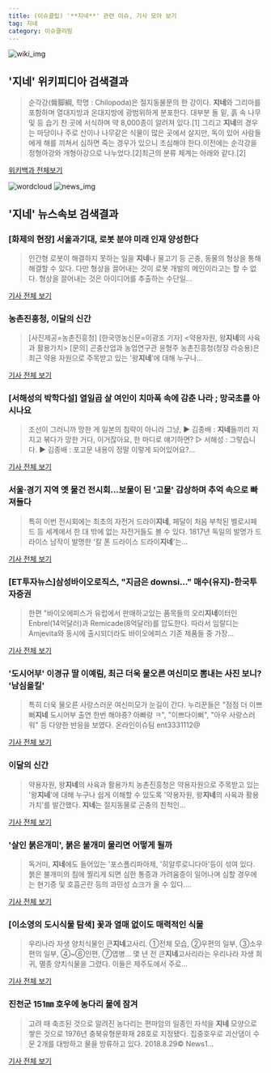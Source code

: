 ```yaml
---
title: (이슈클립) '**지네**' 관련 이슈, 기사 모아 보기
tag: 지네
category: 이슈클리핑
---
```

![wiki_img](https://user-images.githubusercontent.com/42597476/44503234-41136a80-a6d0-11e8-9071-6fc6418eafe4.png)
## **'**지네**'** 위키피디아 검색결과
>순각강(脣脚綱, 학명 : Chilopoda)은 절지동물문의 한 강이다. **지네**와 그리마를 포함하며 열대지방과 온대지방에 광범위하게 분포한다. 대부분 돌 밑, 흙 속 나무 및 등 습기 찬 곳에 서식하며 약 8,000종이 알려져 있다.[1] 그리고 **지네**의 경우는 마당이나 주로 산이나 나무같은 식물이 많은 곳에서 살지만, 독이 있어 사람들에게 해를 끼쳐서 심하면 죽는 경우가 있으니 조심해야 한다.이전에는 순각강을 정형아강와 개형아강으로 나누었다.[2]최근의 분류 체계는 아래와 같다.[2]

<a href="https://ko.wikipedia.org/wiki/지네" target="_blank">위키백과 전체보기</a>

![wordcloud](https://s3.ap-northeast-2.amazonaws.com/lyrics101-wordcloud/2018-09-02-1535866418.png)
![news_img](https://user-images.githubusercontent.com/42597476/44507050-1206f400-a6e4-11e8-8d98-7ffbfebb353f.png)
## **'**지네**'** 뉴스속보 검색결과
### [화제의 현장] 서울과기대, 로봇 분야 미래 인재 양성한다

>인간형 로봇이 해결하지 못하는 일을 **지네**나 물고기 등 곤충, 동물의 형상을 통해 해결할 수 있다. 다만 형상을 끌어내는 것이 로봇 개발의 메인이라고는 할 수 없다. 형상을 끌어내는 것은 아이디어를 추출하는 수단일...

<a href="http://www.itdaily.kr/news/articleView.html?idxno=90746" target="_blank">기사 전체 보기</a>

### 농촌진흥청, 이달의 신간

>[사진제공=농촌진흥청] [한국영농신문=이광조 기자] <약용자원, 왕**지네**의 사육과 활용가치> [문의] 곤충산업과 농업연구관 윤형주 농촌진흥청(청장 라승용)은 최근 약용 자원으로 주목받고 있는 '왕**지네**'에 대해 누구나...

<a href="http://www.youngnong.co.kr/news/articleView.html?idxno=15074" target="_blank">기사 전체 보기</a>

### [서해성의 박학다설] 열일곱 살 여인이 치마폭 속에 감춘 나라 ; 망국초를 아시나요

>조선이 그러니까 망한 게 일본의 침략이 아니라 그냥, ▶ 김종배 : **지네**들끼리 지지고 볶다가 망한 거다, 이거잖아요, 한 마디로 얘기하면? ▷ 서해성 : 그렇습니다. ▶ 김종배 : 포고문 내용이 정말 이렇게 되어있어요?...

<a href="http://www.tbs.seoul.kr/news/bunya.do?method=daum_html2&typ_800=5&seq_800=10298931" target="_blank">기사 전체 보기</a>

### 서울‧경기 지역 옛 물건 전시회…보물이 된 '고물' 감상하며 추억 속으로 빠져들다

>특히 이번 전시회에는 최초의 자전거 드라이**지네**, 페달이 처음 부착된 벨로시페드 등 세계에서 한 대 밖에 없는 자전거들도 볼 수 있다.   1817년 독일의 발명가 드라이스 남작이 발명한 '칼 폰 드라이스 드라이**지네**'는...

<a href="http://www.100ssd.co.kr/news/articleView.html?idxno=56014" target="_blank">기사 전체 보기</a>

### [ET투자뉴스]삼성바이오로직스, "지금은 downsi…" 매수(유지)-한국투자증권

>한편 "바이오에피스가 유럽에서 판매하고있는 품목들의 오리**지네**이터인 Enbrel(14억달러)과 Remicade(8억달러)를 압도한다. 따라서 임랄디는 Amjevita와 동시에 출시되더라도 바이오에피스 기존 제품들 중 가장...

<a href="http://www.etnews.com/20180831000047" target="_blank">기사 전체 보기</a>

### '도시어부' 이경규 딸 이예림, 최근 더욱 물오른 여신미모 뽐내는 사진 보니? '남심올킬'

>특히 더욱 물오른 사랑스러운 여신미모가 눈길이 간다. 누리꾼들은 "점점 더 이쁘뻐**지네** 도시어부 출연 한번 해야죵? 아빠랑 ㅋ", "이쁘다이뻐", "아우 사랑스러워" 등 다양한 반응을 보였다. 온라인이슈팀 ent3331112@

<a href="http://www.joongdo.co.kr/main/view.php?key=20180830002340083" target="_blank">기사 전체 보기</a>

### 이달의 신간

>약용자원, 왕**지네**의 사육과 활용가치 농촌진흥청은 약용자원으로 주목받고 있는 '왕**지네**'에 대해 누구나 쉽게 이해할 수 있도록 '약용자원, 왕**지네**의 사육과 활용가치'를 발간했다. **지네**는 절지동물로 곤충의 친척인...

<a href="http://www.farminsight.net/news/articleView.html?idxno=665" target="_blank">기사 전체 보기</a>

### '살인 붉은개미', 붉은 불개미 물리면 어떻게 될까

>독거미, **지네**에도 들어있는 '포스폴리파아제, '히알루로니다아'등이 섞여 있다. 붉은 불개미의 침에 찔리게 되면 심한 통증과 가려움증이 일어나며 심할 경우에는 현기증 및 호흡곤란 등의 과민성 쇼크가 올 수 있다....

<a href="http://research-paper.co.kr/news/view/51034" target="_blank">기사 전체 보기</a>

### [이소영의 도시식물 탐색] 꽃과 열매 없이도 매력적인 식물

>우리나라 자생 양치식물인 큰**지네**고사리. ①전체 모습, ②우편의 일부, ③소우편의 일부, ④~⑥인편, ⑦엽병... 몇 년 전 큰**지네**고사리라는 우리나라 자생 희귀, 멸종 양치식물을 그렸다. 이들은 제주도에서 주로...

<a href="http://www.seoul.co.kr/news/newsView.php?id=20180830029001&wlog_tag3=naver" target="_blank">기사 전체 보기</a>

### 진천군 151㎜ 호우에 농다리 물에 잠겨

>고려 때 축조된 것으로 알려진 농다리는 편마암의 일종인 자석을 **지네** 모양으로 쌓은 것으로 1976년 충북유형문화재 28호로 지정됐다. 집중호우로 괴산댐이 수문 2개를 대방하고 물을 방류하고 있다. 2018.8.29© News1...

<a href="http://news1.kr/articles/?3412033" target="_blank">기사 전체 보기</a>


